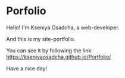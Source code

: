 # Porfolio

Hello! I'm Kseniya Osadcha, a web-developer. 

And this is my site-portfolio.

You can see it by following the link: https://kseniyaosadcha.github.io/Portfolio/

Have a nice day!